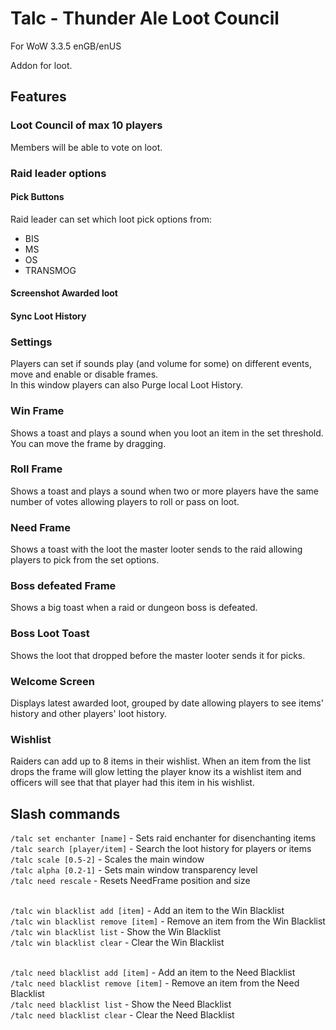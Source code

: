# Talc - Thunder Ale Loot Council
For WoW 3.3.5 enGB/enUS


Addon for loot.


## Features

### Loot Council of max 10 players 
Members will be able to vote on loot.

### Raid leader options

#### Pick Buttons
Raid leader can set which loot pick options from:
- BIS
- MS
- OS
- TRANSMOG
#### Screenshot Awarded loot
#### Sync Loot History

### Settings
Players can set if sounds play (and volume for some) on different events, move and enable or disable frames.<br>
In this window players can also Purge local Loot History.

### Win Frame
Shows a toast and plays a sound when you loot an item in the set threshold.<br>
You can move the frame by dragging.<br>

### Roll Frame
Shows a toast and plays a sound when two or more players have the same number of votes allowing players to roll or pass on loot.<Br>

### Need Frame
Shows a toast with the loot the master looter sends to the raid allowing players to pick from the set options.

### Boss defeated Frame
Shows a big toast when a raid or dungeon boss is defeated.

### Boss Loot Toast
Shows the loot that dropped before the master looter sends it for picks.

### Welcome Screen
Displays latest awarded loot, grouped by date allowing players to see items' history and other players' loot history.

### Wishlist
Raiders can add up to 8 items in their wishlist. 
When an item from the list drops the frame will glow letting the player know its a wishlist item and
officers will see that that player had this item in his wishlist.


## Slash commands
`/talc set enchanter [name]` - Sets raid enchanter for disenchanting items<BR>
`/talc search [player/item]` - Search the loot history for players or items<Br>
`/talc scale [0.5-2]` - Scales the main window<Br>
`/talc alpha [0.2-1]` - Sets main window transparency level<Br>
`/talc need rescale` - Resets NeedFrame position and size<Br><br>

`/talc win blacklist add [item]` - Add an item to the Win Blacklist<Br>
`/talc win blacklist remove [item]` - Remove an item from the Win Blacklist<Br>
`/talc win blacklist list` - Show the Win Blacklist<Br>
`/talc win blacklist clear` - Clear the Win Blacklist<Br><br>

`/talc need blacklist add [item]` - Add an item to the Need Blacklist<Br>
`/talc need blacklist remove [item]` - Remove an item from the Need Blacklist<Br>
`/talc need blacklist list` - Show the Need Blacklist<Br>
`/talc need blacklist clear` - Clear the Need Blacklist<Br><Br>


